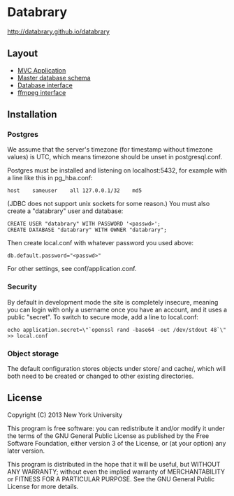 # Databrary

http://databrary.github.io/databrary

## Layout

* [MVC Application](app/)
* [Master database schema](conf/schema.sql)
* [Database interface](dbrary/)
* [ffmpeg interface](media/)

## Installation

### Postgres

We assume that the server's timezone (for timestamp without timezone values) is
UTC, which means timezone should be unset in postgresql.conf.

Postgres must be installed and listening on localhost:5432, for example with a
line like this in pg\_hba.conf:

    host	sameuser	all	127.0.0.1/32	md5

(JDBC does not support unix sockets for some reason.)  You must also create a
"databrary" user and database:

    CREATE USER "databrary" WITH PASSWORD '<passwd>';
    CREATE DATABASE "databrary" WITH OWNER "databrary";

Then create local.conf with whatever password you used above:

    db.default.password="<passwd>" 

For other settings, see conf/application.conf.

### Security

By default in development mode the site is completely insecure, meaning you can
login with only a username once you have an account, and it uses a public
"secret".  To switch to secure mode, add a line to local.conf:

    echo application.secret=\"`openssl rand -base64 -out /dev/stdout 48`\" >> local.conf

### Object storage

The default configuration stores objects under store/ and cache/, which will
both need to be created or changed to other existing directories.

## License

Copyright (C) 2013 New York University

This program is free software: you can redistribute it and/or modify
it under the terms of the GNU General Public License as published by
the Free Software Foundation, either version 3 of the License, or
(at your option) any later version.

This program is distributed in the hope that it will be useful,
but WITHOUT ANY WARRANTY; without even the implied warranty of
MERCHANTABILITY or FITNESS FOR A PARTICULAR PURPOSE.  See the
GNU General Public License for more details.

